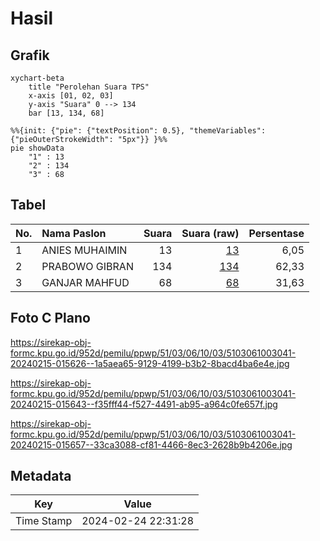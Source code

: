 # Hasil

## Grafik

```mermaid
xychart-beta
    title "Perolehan Suara TPS"
    x-axis [01, 02, 03]
    y-axis "Suara" 0 --> 134
    bar [13, 134, 68]
```

```mermaid
%%{init: {"pie": {"textPosition": 0.5}, "themeVariables": {"pieOuterStrokeWidth": "5px"}} }%%
pie showData
    "1" : 13
    "2" : 134
    "3" : 68
```

## Tabel

| No. | Nama Paslon    | Suara | Suara (raw) | Persentase |
|:--- |:-------------- | -----:| -----------:| ----------:|
| 1   | ANIES MUHAIMIN | 13    | [13][p-1]   | 6,05       |
| 2   | PRABOWO GIBRAN | 134   | [134][p-2]  | 62,33      |
| 3   | GANJAR MAHFUD  | 68    | [68][p-3]   | 31,63      |


[p-1]: https://github.com/gigit-pemilu/pemilu-2024-51-bali/blob/main/pilpres/hitung-suara/sub/51-bali/sub/03-badung/sub/06-kuta-utara/sub/1003-kerobokan-kaja/sub/041-tps/sub/paslon-1.txt
[p-2]: https://github.com/gigit-pemilu/pemilu-2024-51-bali/blob/main/pilpres/hitung-suara/sub/51-bali/sub/03-badung/sub/06-kuta-utara/sub/1003-kerobokan-kaja/sub/041-tps/sub/paslon-2.txt
[p-3]: https://github.com/gigit-pemilu/pemilu-2024-51-bali/blob/main/pilpres/hitung-suara/sub/51-bali/sub/03-badung/sub/06-kuta-utara/sub/1003-kerobokan-kaja/sub/041-tps/sub/paslon-3.txt

## Foto C Plano

https://sirekap-obj-formc.kpu.go.id/952d/pemilu/ppwp/51/03/06/10/03/5103061003041-20240215-015626--1a5aea65-9129-4199-b3b2-8bacd4ba6e4e.jpg

https://sirekap-obj-formc.kpu.go.id/952d/pemilu/ppwp/51/03/06/10/03/5103061003041-20240215-015643--f35fff44-f527-4491-ab95-a964c0fe657f.jpg

https://sirekap-obj-formc.kpu.go.id/952d/pemilu/ppwp/51/03/06/10/03/5103061003041-20240215-015657--33ca3088-cf81-4466-8ec3-2628b9b4206e.jpg


## Metadata

| Key        | Value               |
| ---------- | ------------------- |
| Time Stamp | 2024-02-24 22:31:28 |



